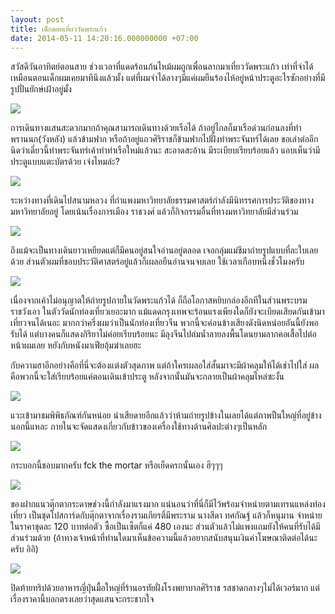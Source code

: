 ```yaml
---
layout: post
title: เด็กดอยเที่ยววัดพระแก้ว
date: 2014-05-11 14:20:16.000000000 +07:00
---
```

สวัสดีวันอาทิตย์ตอนสาย ช่วงเวลาที่แดดร้อนก้นไหม้ผมถูกเพื่อนลากมาเที่ยววัดพระแก้ว เท่าที่จำได้เหมือนตอนเด็กผมเคยมาทีนึงแล้วมั้ง แต่ที่ผมจำได้ลางๆมีแค่ผมยืนร้องไห้อยู่หน้าประตูอะไรซักอย่างที่มีรูปปั่นยักษ์เฝ้าอยู่มั้ง

![](https://lh5.googleusercontent.com/-mGv9BI5ixNg/U28gfrdlVCI/AAAAAAAAFvo/StWhG06Luxw/w1153-h865-no/IMG_20140511_095312.jpg)

การเดินทางแสนสะดวกมากถ้าคุณสามารถเดินทางด้วยเรือได้ ถ้าอยู่ไกลก็มาเรือด่วนก่อนลงที่ท่าพรานนก(วังหลัง) แล้วข้ามฟาก หรือถ้าอยู่แถวศิริราชก็ข้ามฟากไปฝั่งท่าพระจันทร์ได้เลย ขอเล่าต่ออีกนิดว่าเดี๋ยวนี้ท่าพระจันทร์เค้าทำท่าเรือใหม่แล้วนะ สะอาดสะอ้าน มีระเบียบเรียบร้อยแล้ว แอบเห็นว่ามีประตูแบบแตะบัตรด้วย เจ๋งไหมล่ะ?

![](https://lh5.googleusercontent.com/-SW4ObUTsJYE/U28glYA4RGI/AAAAAAAAFvg/p7kADJmTvUE/w1153-h865-no/IMG_20140511_095559.jpg)

ระหว่างทางที่เดินไปสนามหลวง ที่กำแพงมหาวิทยาลัยธรรมศาสตร์กำลังมีนิทรรศการประวัติของทางมหาวิทยาลัยอยู่ โดยเน้นเรื่องการเมือง ราชวงศ์ แล้วก็กิจกรรมอื่นที่ทางมหาวิทยาลัยมีส่วนร่วม

![](https://lh6.googleusercontent.com/-U-ZRkpn1V_c/U28gsnpsJzI/AAAAAAAAFvY/qGrvYmVpF30/w1153-h865-no/IMG_20140511_095630.jpg)

ถึงแม้จะเป็นทางเดินยาวเหยียดแต่ก็มีคนอยู่สนใจอ่านอยู่ตลอด เจอกลุ่มแม่ชีมาถ่ายรูปแบบที่ละใบเลยด้วย ส่วนตัวผมที่ชอบประวัติศาสตร์อยู่แล้วก็เผลอยืนอ่านจนจบเลย ใช้เวลาเกือบหนึ่งชั่วโมงครับ

![](https://lh5.googleusercontent.com/-CZrV5Qq-1DA/U28g01jbk6I/AAAAAAAAFvw/xihKE8YRF2k/w1172-h865-no/IMG_20140511_103532.jpg)

เนื่องจากเค้าไม่อนุญาตให้ถ่ายรูปภายในวัดพระแก้วได้ ก็ถือโอกาสหยิบกล่องอีกทีในส่วนพระบรมราชวังเอา ในตัววัดนักท่องเที่ยวเยอะมาก แม้แดดกรุงเทพจะร้อนแรงเพียงใดก็ยังจะเบียดเสียดกันเข้ามาเที่ยวจนได้เนอะ มากกว่าครึ่งผมว่าเป็นนักท่องเที่ยวจีน พวกนี้จะค่อนข้างเสียงดังนิดหน่อยอันนี้ยังพอรับได้ แต่บางคนก็แสดงกิริยาไม่ค่อยเรียบร้อยนะ มีลุงจีนไปถ่มน้ำลายลงพื้นโดนยามลากคอเสื้อไปต่อหน้าผมเลย หยังกับหนังมาเฟียอุ้มฆ่าเลยฮะ

กับความฮาอีกอย่างคือที่นี่จะต้องแต่งตัวสุดภาพ แต่ถ้าใครเผลอใส่สั้นมาจะมีผ้าคลุมให้ได้เช่าไปใส่ ผลคือพวกนี้จะใส่เรียบร้อยแค่ตอนเดินเข้าประตู หลังจากนั้นมันจะกลายเป็นผ้าคลุมไหล่ซะงั้น

![](https://lh3.googleusercontent.com/-Lj9SbhAsw4w/U28g7xc_HHI/AAAAAAAAFvQ/kKodjNOEpf8/w1204-h865-no/IMG_20140511_104736.jpg)

แวะเข้ามาชมพิพิธภัณฑ์กันหน่อย น่าเสียดายอีกแล้วว่าห้ามถ่ายรูปข้างในเลยได้แต่ภาพปืนใหญ่ที่อยู่ข้างนอกนี้แหละ ภายในจะจัดแสดงเกี่ยวกับข้าวของเครื่องใช้ทางด้านศิลปะต่างๆเป็นหลัก

![](https://lh4.googleusercontent.com/-7Q-JDZfoX5s/U28hCcUYcVI/AAAAAAAAFuA/EvpU23tq7MI/w649-h865-no/IMG_20140511_111922.jpg)

กระบอกนี้ชอบมากครับ fck the mortar หรือเย็ดครกนั้นเอง ฮึๆๆๆ

![](https://lh4.googleusercontent.com/-APcG33wKALk/U28hKFHYwII/AAAAAAAAFvI/3M8Qw2kTN5E/w1153-h865-no/IMG_20140511_115613.jpg)

ของฝากแนวตุ๊กตากระดาษช่วงนี้กำลังมาแรงมาก แน่นอนว่าที่นี่ก็มีไว้พร้อมจำหน่ายตามเทรนแหล่งท่องเที่ยว เป็นชุดโปสการ์ดกับตุ๊กตาจากเรื่องรามเกียรติ์มีพระราม นางสีดา ทศกัณฐ์ แล้วก็หนุมาน จำหน่ายในราคาชุดละ 120 บาทต่อตัว ซื้อเป็นเซ็ตก็แค่ 480 เองนะ ส่วนตัวแล้วไม่แพงแถมยังให้คนที่รับได้มีส่วนร่วมด้วย (ถ้าทางเจ้าหน้าที่ท่านใดมาเห็นข้อความนี้แล้วอยากสนับสนุนเงินค่าโฆษณาติดต่อได้นะครับ อิอิ)

![](https://lh5.googleusercontent.com/-aVgmrQqJcOc/U28hiYnM9FI/AAAAAAAAFwE/e_iJUGPXoMU/w1153-h865-no/IMG_20140511_125435.jpg)

ปิดท้ายทริปด้วยอาหารญี่ปุ่นมื้อใหญ่ที่ร้านอรทัยฝั่งโรงพยาบาลศิริราช รสชาดกลางๆไม่ได้เวอร์มาก แต่เรื่องราคานี้บอกตรงเลยว่าสุดแสนจะกระชากใจ
